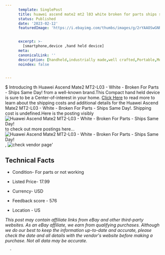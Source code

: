 ```yaml
---
      template: SinglePost
      title: huawei ascend mate2 mt2 l03 white broken for parts ships same day 
      status: Published
      date: '2023-02-12'
      featuredImage: 'https://i.ebayimg.com/thumbs/images/g/2rYAAOSwGNRjnwd0/s-l225.jpg'
       

      excerpt: >-
        [smartphone,device ,hand held device]
      meta:
      canonicalLink: ''
      description: [handheld,industrially made,well crafted,Portable,Mobile,Compact,Convenient,Lightweight,Maneuverable,Man-portable,Miniature,Carriable,Hand-held,Light,Holdable,Transportable,Mobile device,Pocket-sized,On-the-go,Wireless,Cordless,Compact size,Convenient size, smartphone,device ,hand held device]
      noindex: false
      

---
```

$
      Introducing th Huawei Ascend Mate2 MT2-L03 - White - Broken For Parts - Ships Same Day! from a well-known brand.This Compact hand held device is sure to be a Center-of-interest in your home. [Click Here](https://www.ebay.com/itm/314280485648?hash=item492c93a310%3Ag%3A2rYAAOSwGNRjnwd0&mkevt=1&mkcid=1&mkrid=711-53200-19255-0&campid=%253CePNCampaignId%253E&customid=%253CreferenceId%253E&toolid=10049) to read more to learn about the shipping costs and additional details for the Huawei Ascend Mate2 MT2-L03 - White - Broken For Parts - Ships Same Day!. Shipping cost is undefined.Here is the posting visibly ![Huawei Ascend Mate2 MT2-L03 - White - Broken For Parts - Ships Same Day!](https://i.ebayimg.com/thumbs/images/g/2rYAAOSwGNRjnwd0/s-l225.jpg) to check out more postings here... ![Huawei Ascend Mate2 MT2-L03 - White - Broken For Parts - Ships Same Day!](https://i.ebayimg.com/images/g/2rYAAOSwGNRjnwd0/s-l1600.jpg), ![check vendor page](https://origin-galleryplus.ebayimg.com/ws/web/314280485648_2_0_1/225x225.jpg,https://origin-galleryplus.ebayimg.com/ws/web/314280485648_3_0_1/225x225.jpg)'

      

 ## Technical Facts 



     
      

 - Condition- For parts or not working 


      

 - Listed Price- 17.99 


      

 - Currency- USD 


      

 - Feedback score - 576 


      

 - Location - US 


      
      

 *_This post may contain affiliate links from eBay and other third-party websites. As an eBay affiliate, we earn from qualifying purchases. Although we do our best to keep the information up-to-date and accurate, please check the date and all details with the vendor's website before making a purchase. Not all data may be accurate._*




      -
